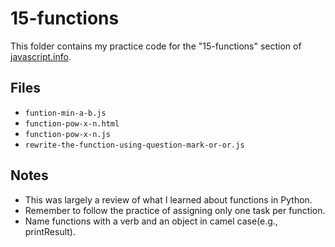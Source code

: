 # 15-functions

This folder contains my practice code for the "15-functions" section of [javascript.info](https://javascript.info/).

## Files

- `funtion-min-a-b.js`
- `function-pow-x-n.html`
- `function-pow-x-n.js`
- `rewrite-the-function-using-question-mark-or-or.js`

## Notes

- This was largely a review of what I learned about functions in Python.
- Remember to follow the practice of assigning only one task per function.
- Name functions with a verb and an object in camel case(e.g., printResult).